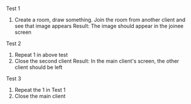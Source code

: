 Test 1

1. Create a room, draw something. Join the room from another client and see that image appears
   Result: The image should appear in the joinee screen

Test 2

1. Repeat 1 in above test
2. Close the second client
   Result: In the main client's screen, the other client should be left

Test 3

1. Repeat the 1 in Test 1
2. Close the main client
